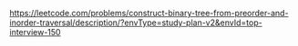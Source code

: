 https://leetcode.com/problems/construct-binary-tree-from-preorder-and-inorder-traversal/description/?envType=study-plan-v2&envId=top-interview-150